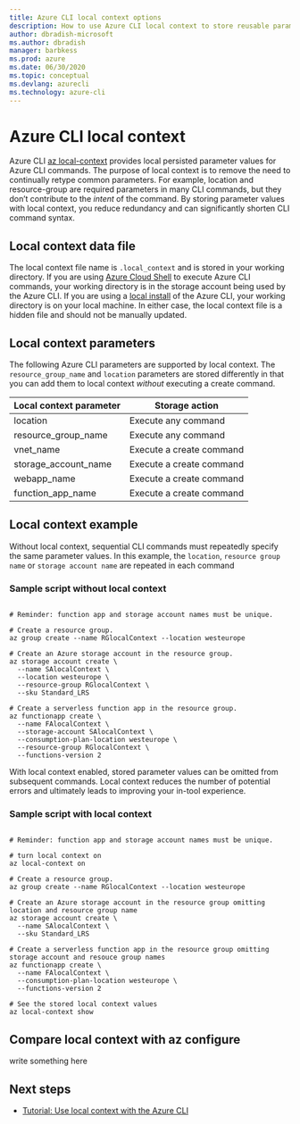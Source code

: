 ```yaml
---
title: Azure CLI local context options
description: How to use Azure CLI local context to store reusable parameter values
author: dbradish-microsoft
ms.author: dbradish
manager: barbkess
ms.prod: azure
ms.date: 06/30/2020
ms.topic: conceptual
ms.devlang: azurecli
ms.technology: azure-cli
---
```


# Azure CLI local context

Azure CLI [az local-context](/cli/azure/local-contex) provides local persisted parameter values for Azure CLI commands.  The purpose of local context is to remove the need to continually retype common parameters. For example, location and resource-group are required parameters in many CLI commands, but they don’t contribute to the _intent_ of the command.  By storing parameter values with local context, you reduce redundancy and can significantly shorten CLI command syntax.

## Local context data file

The local context file name is `.local_context` and is stored in your working directory.  If you are using [Azure Cloud Shell](https://shell.azure.com) to execute Azure CLI commands, your working directory is in the storage account being used by the Azure CLI.  If you are using a [local install](/install-azure-cli) of the Azure CLI, your working directory is on your local machine.  In either case, the local context file is a hidden file and should not be manually updated.

## Local context parameters

The following Azure CLI parameters are supported by local context.  The `resource_group_name` and `location` parameters are stored differently in that you can add them to local context _without_ executing a create command.

| Local context parameter | Storage action
|-|-|
| location | Execute any command
| resource_group_name | Execute any command
| vnet_name | Execute a create command
| storage_account_name | Execute a create command
| webapp_name | Execute a create command
| function_app_name | Execute a create command

## Local context example

Without local context, sequential CLI commands must repeatedly specify the same parameter values.  In this example, the `location`, `resource group name` or `storage account name` are repeated in each command

### Sample script without local context

```azurecli

# Reminder: function app and storage account names must be unique.

# Create a resource group.
az group create --name RGlocalContext --location westeurope

# Create an Azure storage account in the resource group.
az storage account create \
  --name SAlocalContext \
  --location westeurope \
  --resource-group RGlocalContext \
  --sku Standard_LRS

# Create a serverless function app in the resource group.
az functionapp create \
  --name FAlocalContext \
  --storage-account SAlocalContext \
  --consumption-plan-location westeurope \
  --resource-group RGlocalContext \
  --functions-version 2

```

With local context enabled, stored parameter values can be omitted from subsequent commands.  Local context reduces the number of potential errors and ultimately leads to improving your in-tool experience.

### Sample script with local context

```azurecli

# Reminder: function app and storage account names must be unique.

# turn local context on
az local-context on

# Create a resource group.
az group create --name RGlocalContext --location westeurope

# Create an Azure storage account in the resource group omitting location and resource group name
az storage account create \
  --name SAlocalContext \
  --sku Standard_LRS

# Create a serverless function app in the resource group omitting storage account and resouce group names
az functionapp create \
  --name FAlocalContext \
  --consumption-plan-location westeurope \
  --functions-version 2

# See the stored local context values
az local-context show
```

## Compare local context with az configure

write something here

## Next steps

- [Tutorial: Use local context with the Azure CLI](azure-cli-local-context-tutorial.md)
